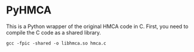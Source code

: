 # PyHMCA

This is a Python wrapper of the original HMCA code in C.
First, you need to compile the C code as a shared library.

    gcc -fpic -shared -o libhmca.so hmca.c
